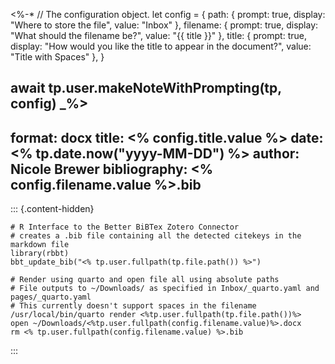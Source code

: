 <%-*
// The configuration object.
let config = {
	path: {
		prompt: true,
		display: "Where to store the file",
		value: "Inbox"
    },
    filename: {
	    prompt: true,
	    display: "What should the filename be?",
	    value: "{{ title }}"
    },
    title: {
        prompt: true,
        display: "How would you like the title to appear in the document?",
        value: "Title with Spaces"
    },
}

await tp.user.makeNoteWithPrompting(tp, config)
_%>
---
format: docx
title: <% config.title.value %>
date: <% tp.date.now("yyyy-MM-DD") %>
author: Nicole Brewer
bibliography: <% config.filename.value %>.bib
---

::: {.content-hidden}
```run-r
# R Interface to the Better BiBTex Zotero Connector
# creates a .bib file containing all the detected citekeys in the markdown file
library(rbbt)
bbt_update_bib("<% tp.user.fullpath(tp.file.path()) %>")
```

```run-shell
# Render using quarto and open file all using absolute paths
# File outputs to ~/Downloads/ as specified in Inbox/_quarto.yaml and pages/_quarto.yaml
# This currently doesn't support spaces in the filename 
/usr/local/bin/quarto render <%tp.user.fullpath(tp.file.path())%>
open ~/Downloads/<%tp.user.fullpath(config.filename.value)%>.docx
rm <% tp.user.fullpath(config.filename.value) %>.bib
```
:::




